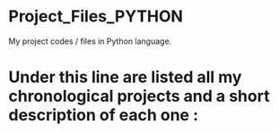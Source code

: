 # Project_Files_PYTHON
My project codes / files in Python language.

# Under this line are listed all my chronological projects and a short description of each one :


